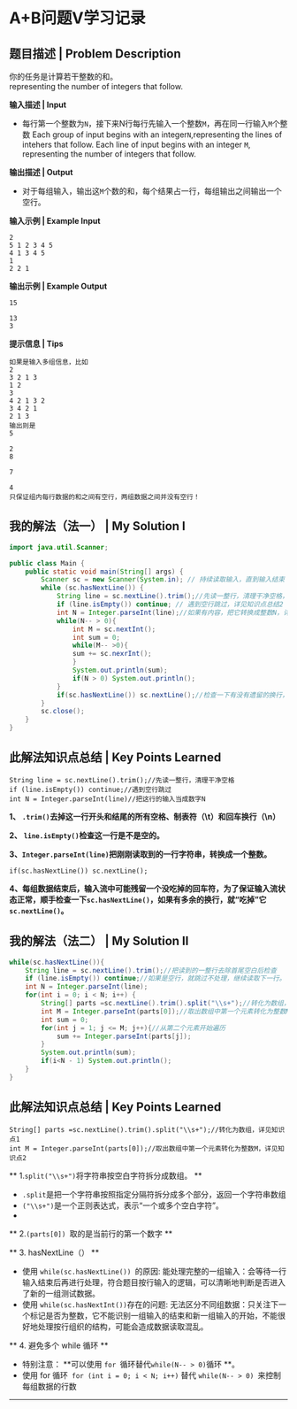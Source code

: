 # A+B问题Ⅴ学习记录

## 题目描述 | Problem Description
你的任务是计算若干整数的和。  
representing the number of integers that follow.

**输入描述 | Input**   
- 每行第一个整数为`N`，接下来N行每行先输入一个整数`M`，再在同一行输入`M`个整数
Each group of input begins with an integer`N`,representing the lines of intehers that follow.
Each line of input begins with an integer `M`, representing the number of integers that follow.

**输出描述 | Output**  
- 对于每组输入，输出这`M`个数的和，每个结果占一行，每组输出之间输出一个空行。

**输入示例 | Example Input**
```
2
5 1 2 3 4 5
4 1 3 4 5
1
2 2 1
```

**输出示例 | Example Output**
```
15

13
3
```
**提示信息 | Tips**
```
如果是输入多组信息，比如
2
3 2 1 3
1 2
3
4 2 1 3 2
3 4 2 1
2 1 3
输出则是
5

2
8

7

4
只保证组内每行数据的和之间有空行，两组数据之间并没有空行！
```

## 我的解法（法一） | My Solution Ⅰ

```java
import java.util.Scanner;

public class Main {
    public static void main(String[] args) {
        Scanner sc = new Scanner(System.in); // 持续读取输入，直到输入结束
        while (sc.hasNextLine()) {
            String line = sc.nextLine().trim();//先读一整行，清理干净空格，详见知识点总结1
            if (line.isEmpty()) continue; // 遇到空行跳过，详见知识点总结2
            int N = Integer.parseInt(line);//如果有内容，把它转换成整数N，详见知识点总结3
            while(N-- > 0){
                int M = sc.nextInt();
                int sum = 0;
                while(M-- >0){
                sum += sc.nexrInt();
                }
                System.out.println(sum);
                if(N > 0) System.out.println();
            }
            if(sc.hasNextLine()) sc.nextLine();//检查一下有没有遗留的换行，有就读掉，详见知识点总结4
        }    
        sc.close();
    }
}
```
## 此解法知识点总结 | Key Points Learned
```
String line = sc.nextLine().trim();//先读一整行，清理干净空格
if (line.isEmpty()) continue;//遇到空行跳过
int N = Integer.parseInt(line)//把这行的输入当成数字N
```
**1、 `.trim()`去掉这一行开头和结尾的所有空格、制表符（\t）和回车换行（\n）**

**2、 `line.isEmpty()`检查这一行是不是空的。**

**3、`Integer.parseInt(line)`把刚刚读取到的一行字符串，转换成一个整数。**

```
if(sc.hasNextLine()) sc.nextLine();
```
**4、每组数据结束后，输入流中可能残留一个没吃掉的回车符，为了保证输入流状态正常，顺手检查一下`sc.hasNextLine()`，如果有多余的换行，就“吃掉”它`sc.nextLine()`。**

## 我的解法（法二） | My Solution Ⅱ

```java
while(sc.hasNextLine()){
    String line = sc.nextLine().trim();//把读到的一整行去除首尾空白后检查
    if (line.isEmpty()) continue;//如果是空行，就跳过不处理，继续读取下一行。
    int N = Integer.parseInt(line);
    for(int i = 0; i < N; i++) {
        String[] parts =sc.nextLine().trim().split("\\s+");//转化为数组，详见知识点1
        int M = Integer.parseInt(parts[0]);//取出数组中第一个元素转化为整数M，详见知识点2
        int sum = 0;
        for(int j = 1; j <= M; j++){//从第二个元素开始遍历
            sum += Integer.parseInt(parts[j]);
        }
        System.out.println(sum);
        if(i<N - 1) System.out.println();
    }
}
```
## 此解法知识点总结 | Key Points Learned
```
String[] parts =sc.nextLine().trim().split("\\s+");//转化为数组，详见知识点1
int M = Integer.parseInt(parts[0]);//取出数组中第一个元素转化为整数M，详见知识点2
```
** 1.`split("\\s+")`将字符串按空白字符拆分成数组。 **
 - `.split`是把一个字符串按照指定分隔符拆分成多个部分，返回一个字符串数组 
 - `("\\s+")`是一个正则表达式，表示“一个或多个空白字符”。
 - 
** 2.`(parts[0]) `取的是当前行的第一个数字 **
 
** 3. hasNextLine（） **
-  使用 `while(sc.hasNextLine()) `的原因: 能处理完整的一组输入：会等待一行输入结束后再进行处理，符合题目按行输入的逻辑，可以清晰地判断是否进入了新的一组测试数据。
-  使用 `while(sc.hasNextInt())`存在的问题: 无法区分不同组数据：只关注下一个标记是否为整数，它不能识别一组输入的结束和新一组输入的开始，不能很好地处理按行组织的结构，可能会造成数据读取混乱。

** 4. 避免多个 while 循环 **
- 特别注意： **可以使用 `for `循环替代` while(N-- > 0) `循环 **。
- 使用 for 循环` for (int i = 0; i < N; i++)` 替代 `while(N-- > 0) `来控制每组数据的行数


---
 
